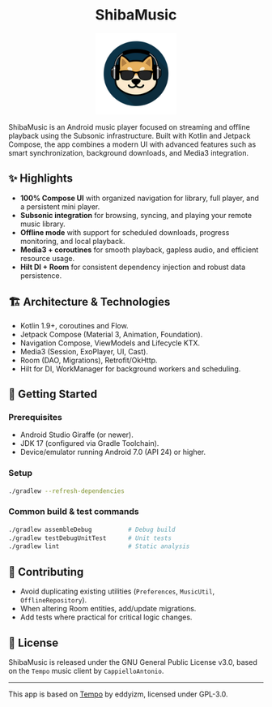 <h1 align="center">ShibaMusic</h1>

<p align="center">
  <img src="app/src/main/res/mipmap-xxxhdpi/ic_launcher.png" alt="ShibaMusic Icon" width="160" />
</p>

ShibaMusic is an Android music player focused on streaming and offline playback using the Subsonic infrastructure. Built with Kotlin and Jetpack Compose, the app combines a modern UI with advanced features such as smart synchronization, background downloads, and Media3 integration.

## ✨ Highlights
- **100% Compose UI** with organized navigation for library, full player, and a persistent mini player.
- **Subsonic integration** for browsing, syncing, and playing your remote music library.
- **Offline mode** with support for scheduled downloads, progress monitoring, and local playback.
- **Media3 + coroutines** for smooth playback, gapless audio, and efficient resource usage.
- **Hilt DI + Room** for consistent dependency injection and robust data persistence.

## 🏗️ Architecture & Technologies
- Kotlin 1.9+, coroutines and Flow.
- Jetpack Compose (Material 3, Animation, Foundation).
- Navigation Compose, ViewModels and Lifecycle KTX.
- Media3 (Session, ExoPlayer, UI, Cast).
- Room (DAO, Migrations), Retrofit/OkHttp.
- Hilt for DI, WorkManager for background workers and scheduling.

## 🚀 Getting Started

### Prerequisites
- Android Studio Giraffe (or newer).
- JDK 17 (configured via Gradle Toolchain).
- Device/emulator running Android 7.0 (API 24) or higher.

### Setup
```bash
./gradlew --refresh-dependencies
```

### Common build & test commands
```bash
./gradlew assembleDebug          # Debug build
./gradlew testDebugUnitTest      # Unit tests
./gradlew lint                   # Static analysis
```

## 🤝 Contributing
- Avoid duplicating existing utilities (`Preferences`, `MusicUtil`, `OfflineRepository`).
- When altering Room entities, add/update migrations.
- Add tests where practical for critical logic changes.

## 📄 License
ShibaMusic is released under the GNU General Public License v3.0, 
based on the `Tempo` music client by `CappielloAntonio`.

---

This app is based on [Tempo](https://github.com/eddyizm/tempo) 
by eddyizm, licensed under GPL-3.0.
